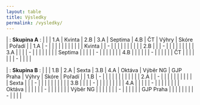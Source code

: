 ```yaml
---
layout: table
title: Výsledky
permalink: /vysledky/
---
```


| : **Skupina A** : |
|         | 1.A   | Kvinta | 2.B   | 3.A   | Septima | 4.B   | ČT      | Výhry | Skóre   | Pořadí |
| 1.A     | -     |        |       |       |         |       |         |       |         |        |
| Kvinta  |       | -      |       |       |         |       |         |       |         |        |
| 2.B     |       |        | -     |       |         |       |         |       |         |        |
| 3.A     |       |        |       | -     |         |       |         |       |         |        |
| Septima |       |        |       |       | -       |       |         |       |         |        |
| 4.B     |       |        |       |       |         | -     |         |       |         |        |
| ČT      |       |        |       |       |         |       | -       |       |         |        |


| : **Skupina B** : |
|           | 1.B   | 2.A   | Sexta   | 3.B   | 4.A   | Oktáva | Výběr NG | GJP Praha | Výhry | Skóre   | Pořadí |
| 1.B       | -     |       |         |       |       |        |          |           |       |         |        |
| 2.A       |       | -     |         |       |       |        |          |           |       |         |        |
| Sexta     |       |       | -       |       |       |        |          |           |       |         |        |
| 3.B       |       |       |         | -     |       |        |          |           |       |         |        |
| 4.A       |       |       |         |       | -     |        |          |           |       |         |        |
| Oktáva    |       |       |         |       |       | -      |          |           |       |         |        |
| Výběr NG  |       |       |         |       |       |        | -        |           |       |         |        |
| GJP Praha |       |       |         |       |       |        |          | -         |       |         |        |